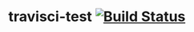 travisci-test [![Build Status](https://secure.travis-ci.org/nise-nabe/travisci-test.png)](http://travis-ci.org/nise-nabe/travisci-test)
=============
